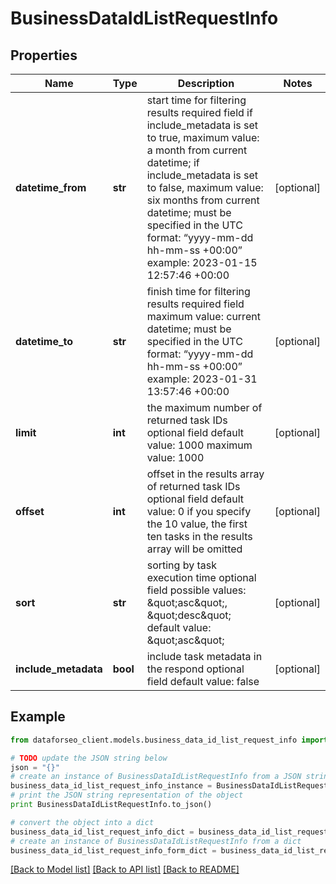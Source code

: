 # BusinessDataIdListRequestInfo


## Properties

Name | Type | Description | Notes
------------ | ------------- | ------------- | -------------
**datetime_from** | **str** | start time for filtering results required field if include_metadata is set to true, maximum value: a month from current datetime; if include_metadata is set to false, maximum value: six months from current datetime; must be specified in the UTC format: “yyyy-mm-dd hh-mm-ss +00:00” example: 2023-01-15 12:57:46 +00:00 | [optional] 
**datetime_to** | **str** | finish time for filtering results required field maximum value: current datetime; must be specified in the UTC format: “yyyy-mm-dd hh-mm-ss +00:00” example: 2023-01-31 13:57:46 +00:00 | [optional] 
**limit** | **int** | the maximum number of returned task IDs optional field default value: 1000 maximum value: 1000 | [optional] 
**offset** | **int** | offset in the results array of returned task IDs optional field default value: 0 if you specify the 10 value, the first ten tasks in the results array will be omitted | [optional] 
**sort** | **str** | sorting by task execution time optional field possible values: \&quot;asc\&quot;, \&quot;desc\&quot; default value: \&quot;asc\&quot; | [optional] 
**include_metadata** | **bool** | include task metadata in the respond optional field default value: false | [optional] 

## Example

```python
from dataforseo_client.models.business_data_id_list_request_info import BusinessDataIdListRequestInfo

# TODO update the JSON string below
json = "{}"
# create an instance of BusinessDataIdListRequestInfo from a JSON string
business_data_id_list_request_info_instance = BusinessDataIdListRequestInfo.from_json(json)
# print the JSON string representation of the object
print BusinessDataIdListRequestInfo.to_json()

# convert the object into a dict
business_data_id_list_request_info_dict = business_data_id_list_request_info_instance.to_dict()
# create an instance of BusinessDataIdListRequestInfo from a dict
business_data_id_list_request_info_form_dict = business_data_id_list_request_info.from_dict(business_data_id_list_request_info_dict)
```
[[Back to Model list]](../README.md#documentation-for-models) [[Back to API list]](../README.md#documentation-for-api-endpoints) [[Back to README]](../README.md)


